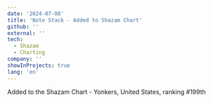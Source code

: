 ```yaml
---
date: '2024-07-08'
title: 'Note Stack - Added to Shazam Chart'
github: ''
external: ''
tech:
  - Shazam
  - Charting
company: ''
showInProjects: true
lang: 'en'
---
```


Added to the Shazam Chart - Yonkers, United States, ranking #199th